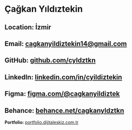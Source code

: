# Çağkan Yıldıztekin

**Location:** İzmir
---
**Email:** [cagkanyildiztekin14@gmail.com](mailto:cagkanyildiztekin14@gmail.com)  
---
**GitHub:** [github.com/cyldztkn](https://github.com/cyldztkn)  
---
**LinkedIn:** [linkedin.com/in/cyildiztekin](https://linkedin.com/in/cyildiztekin)  
---
**Figma:** [figma.com/@cagkanyildiztek](https://figma.com/@cagkanyildiztek)  
---
**Behance:** [behance.net/cagkanyldztkn](https://behance.net/cagkanyldztkn)  
---
**Portfolio:** [portfolio.dijitaleskiz.com.tr](http://portfolio.dijitaleskiz.com.tr)
